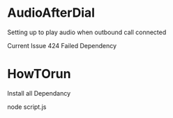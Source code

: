 # AudioAfterDial

Setting up to play audio when outbound call connected

Current Issue
424 Failed Dependency


# HowTOrun
Install all Dependancy

node script.js
